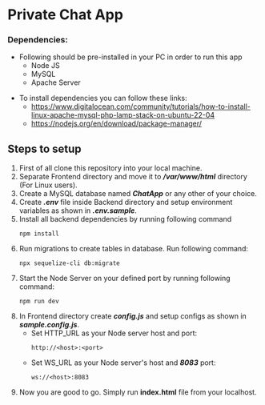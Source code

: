 # Private Chat App

### Dependencies: 
* Following should be pre-installed in your PC in order to run this app
    * Node JS
    * MySQL
    * Apache Server

- To install dependencies you can follow these links:
    - https://www.digitalocean.com/community/tutorials/how-to-install-linux-apache-mysql-php-lamp-stack-on-ubuntu-22-04
    - https://nodejs.org/en/download/package-manager/

## Steps to setup

1. First of all clone this repository into your local machine.
2. Separate Frontend directory and move it to ***/var/www/html*** directory (For Linux users).
3. Create a MySQL database named ***ChatApp*** or any other of your choice.
4. Create ***.env*** file inside Backend directory and setup environment variables as shown in ***.env.sample***.
5. Install all backend dependencies by running following command
    ```
    npm install
    ```
6. Run migrations to create tables in database. Run following command:
    ```
    npx sequelize-cli db:migrate
    ```
6. Start the Node Server on your defined port by running following command: 
    ```
    npm run dev
    ```
7. In Frontend directory create ***config.js*** and setup configs as shown in ***sample.config.js***.
    * Set HTTP_URL as your Node server host and port:
        ```
        http://<host>:<port>
        ```
    * Set WS_URL as your Node server's host and ***8083*** port:
        ```
        ws://<host>:8083
        ```
8. Now you are good to go. Simply run **index.html** file from your localhost.
